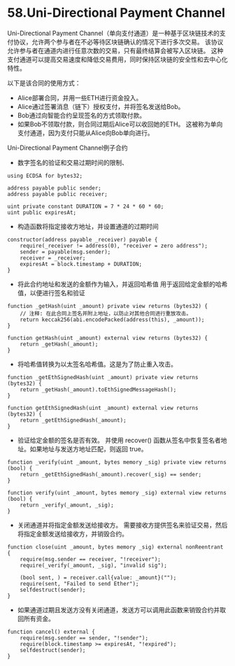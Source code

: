 # 58.Uni-Directional Payment Channel

Uni-Directional Payment Channel（单向支付通道）是一种基于区块链技术的支付协议，允许两个参与者在不必等待区块链确认的情况下进行多次交易。
该协议允许参与者在通道内进行任意次数的交易，只有最终结算会被写入区块链。
这种支付通道可以提高交易速度和降低交易费用，同时保持区块链的安全性和去中心化特性。

以下是该合同的使用方式：

* Alice部署合同，并用一些ETH进行资金投入。
* Alice通过签署消息（链下）授权支付，并将签名发送给Bob。
* Bob通过向智能合约呈现签名的方式领取付款。
* 如果Bob不领取付款，则合同过期后Alice可以收回她的ETH。
这被称为单向支付通道，因为支付只能从Alice向Bob单向进行。

Uni-Directional Payment Channel例子合约

* 数字签名的验证和交易过期时间的限制、
```solidity
using ECDSA for bytes32;

address payable public sender;
address payable public receiver;

uint private constant DURATION = 7 * 24 * 60 * 60;
uint public expiresAt;
```

* 构造函数将指定接收方地址，并设置通道的过期时间
```solidity
constructor(address payable _receiver) payable {
    require(_receiver != address(0), "receiver = zero address");
    sender = payable(msg.sender);
    receiver = _receiver;
    expiresAt = block.timestamp + DURATION;
}
```

* 将此合约地址和发送的金额作为输入，并返回哈希值
用于返回给定金额的哈希值，以便进行签名和验证
```solidity
function _getHash(uint _amount) private view returns (bytes32) {
    // 注释: 在此合同上签名并附上地址，以防止对其他合同进行重放攻击。
    return keccak256(abi.encodePacked(address(this), _amount));
}

function getHash(uint _amount) external view returns (bytes32) {
    return _getHash(_amount);
}
```

* 将哈希值转换为以太签名哈希值。这是为了防止重入攻击。
```solidity
function _getEthSignedHash(uint _amount) private view returns (bytes32) {
    return _getHash(_amount).toEthSignedMessageHash();
}

function getEthSignedHash(uint _amount) external view returns (bytes32) {
    return _getEthSignedHash(_amount);
}
```

* 验证给定金额的签名是否有效。
并使用 recover() 函数从签名中恢复签名者地址。如果地址与发送方地址匹配，则返回 true。
```solidity
function _verify(uint _amount, bytes memory _sig) private view returns (bool) {
    return _getEthSignedHash(_amount).recover(_sig) == sender;
}

function verify(uint _amount, bytes memory _sig) external view returns (bool) {
    return _verify(_amount, _sig);
}
```

* 关闭通道并将指定金额发送给接收方。
需要接收方提供签名来验证交易，然后将指定金额发送给接收方，并销毁合约。
```solidity
function close(uint _amount, bytes memory _sig) external nonReentrant {
    require(msg.sender == receiver, "!receiver");
    require(_verify(_amount, _sig), "invalid sig");

    (bool sent, ) = receiver.call{value: _amount}("");
    require(sent, "Failed to send Ether");
    selfdestruct(sender);
}
```


* 如果通道过期且发送方没有关闭通道，发送方可以调用此函数来销毁合约并取回所有资金。
```solidity
function cancel() external {
    require(msg.sender == sender, "!sender");
    require(block.timestamp >= expiresAt, "!expired");
    selfdestruct(sender);
}
```